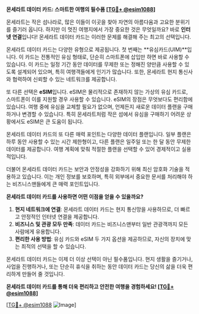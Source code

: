 **몬세라트 데이터 카드: 스마트한 여행의 필수품 [[TG💪+ @esim1088](https://t.me/s/esim1088)]**

몬세라트는 작은 섬나라로, 많은 이들이 이곳을 찾아 자연의 아름다움과 고요한 분위기를 즐기러 옵니다. 하지만 이 멋진 여행지에서 가장 중요한 것은 무엇일까요? 바로 **인터넷 연결**입니다! 몬세라트 데이터 카드는 이러한 문제를 해결해 주는 최고의 선택입니다.

몬세라트 데이터 카드는 다양한 유형으로 제공됩니다. 첫 번째는 **유심카드(UIM)**입니다. 이 카드는 전통적인 유심 형태로, 단순히 스마트폰에 삽입만 하면 바로 사용할 수 있습니다. 이 카드는 일정 기간 동안 데이터를 무제한 또는 정해진 양만큼 사용할 수 있도록 설계되어 있으며, 특히 여행객들에게 인기가 많습니다. 또한, 몬세라트 현지 통신사와 협력하여 신뢰할 수 있는 네트워크를 제공합니다.

또 다른 선택은 **eSIM**입니다. eSIM은 물리적으로 존재하지 않는 가상의 유심 카드로, 스마트폰이 이를 지원할 경우 사용할 수 있습니다. eSIM의 장점은 무엇보다도 편리함에 있습니다. 여행 중에 유심을 교체할 필요가 없으며, 언제든지 새로운 데이터 플랜을 구매하거나 변경할 수 있습니다. 특히 몬세라트처럼 작은 섬에서 유심을 구매하기 어려운 상황에서도 eSIM은 큰 도움이 됩니다.

몬세라트 데이터 카드의 또 다른 매력 포인트는 다양한 데이터 플랜입니다. 일부 플랜은 하루 동안 사용할 수 있는 시간 제한형이고, 다른 플랜은 일주일 또는 한 달 동안 무제한 데이터를 제공합니다. 여행 계획에 맞춰 적절한 플랜을 선택할 수 있어 경제적이고 실용적입니다.

더불어 몬세라트 데이터 카드는 보안과 안정성을 강화하기 위해 최신 암호화 기술을 적용하고 있습니다. 이는 개인 정보를 보호하며, 특히 외부에서 중요한 문서를 처리해야 하는 비즈니스맨들에게 큰 매력 포인트입니다.

**몬세라트 데이터 카드를 사용하면 어떤 이점을 얻을 수 있을까요?**

1. **현지 네트워크에 연결**: 몬세라트 데이터 카드는 현지 통신망을 사용하므로, 더 빠르고 안정적인 인터넷 연결을 제공합니다.
2. **비즈니스 및 관광 모두 만족**: 데이터 카드는 비즈니스맨부터 일반 관광객까지 모든 사람에게 유용합니다.
3. **편리한 사용 방법**: 유심 카드와 eSIM 두 가지 옵션을 제공하므로, 자신의 장치에 맞는 최적의 선택을 할 수 있습니다.

몬세라트 데이터 카드는 이제 더 이상 선택이 아닌 필수품입니다. 현지 생활을 즐기거나, 사업을 진행하거나, 또는 단순히 휴식을 취하는 동안 데이터 카드는 당신의 삶을 더욱 편리하게 만들어 줄 것입니다.

**몬세라트 데이터 카드를 통해 더욱 편리하고 안전한 여행을 경험하세요! [[TG💪+ @esim1088](https://t.me/s/esim1088)]**

[[TG💪+ @esim1088](https://t.me/s/esim1088) ![Image](https://i.postimg.cc/Y0z9fWf4/image.png)]